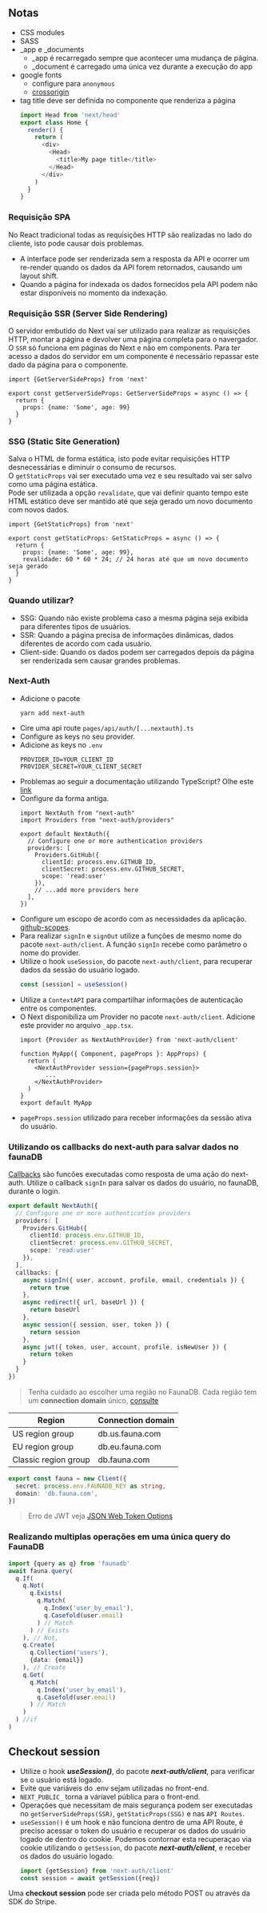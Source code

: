 ## Notas

- CSS modules
- SASS
- _app e _documents
  - _app é recarregado sempre que acontecer uma mudança de página.
  - _document é carregado uma única vez durante a execução do app
- google fonts
  - configure para `anonymous`
  - [crossorigin](https://developer.mozilla.org/en-US/docs/Web/HTML/Attributes/crossorigin)
- tag title deve ser definida no componente que renderiza a página
  ```ts
  import Head from 'next/head'
  export class Home {
    render() {
      return (
        <div>
          <Head>
            <title>My page title</title>
          </Head>
        </div>
      )
    }
  }
  ```

### Requisição SPA
No React tradicional todas as requisições HTTP são realizadas no lado do cliente, isto pode causar dois problemas.  
- A interface pode ser renderizada sem a resposta da API e ocorrer um re-render quando os dados da API forem retornados, causando um layout shift.
- Quando a página for indexada os dados fornecidos pela API podem não estar disponíveis no momento da indexação.

### Requisição SSR (Server Side Rendering)
O servidor embutido do Next vai ser utilizado para realizar as requisições HTTP, montar a página e devolver uma página completa para o navergador.  
O `SSR` só funciona em páginas do Next e não em components. Para ter acesso a dados do servidor em um componente é necessário repassar este dado da página para o componente.

```tsx
import {GetServerSideProps} from 'next'

export const getServerSideProps: GetServerSideProps = async () => {
  return {
    props: {name: 'Some', age: 99}
  }
}
```

### SSG (Static Site Generation)
Salva o HTML de forma estática, isto pode evitar requisições HTTP desnecessárias e diminuir o consumo de recursos.  
O `getStaticProps` vai ser executado uma vez e seu resultado vai ser salvo como uma página estática.  
Pode ser utilizada a opção `revalidate`, que vai definir quanto tempo este HTML estático deve ser mantido até que seja gerado um novo documento com novos dados.

```tsx
import {GetStaticProps} from 'next'

export const getStaticProps: GetStaticProps = async () => {
  return {
    props: {name: 'Some', age: 99},
    revalidade: 60 * 60 * 24; // 24 horas até que um novo documento seja gerado
  }
}
```

### Quando utilizar?
- SSG: Quando não existe problema caso a mesma página seja exibida para diferentes tipos de usuários.
- SSR: Quando a página precisa de informações dinâmicas, dados diferentes de acordo com cada usuário.
- Client-side: Quando os dados podem ser carregados depois da página ser renderizada sem causar grandes problemas.

### Next-Auth
- Adicione o pacote
  ```shell
  yarn add next-auth
  ```
- Cire uma api route `pages/api/auth/[...nextauth].ts`
- Configure as keys no seu provider.
- Adicione as keys no `.env`
  ```
  PROVIDER_ID=YOUR_CLIENT_ID
  PROVIDER_SECRET=YOUR_CLIENT_SECRET
  ```
- Problemas ao seguir a documentação utilizando TypeScript? Olhe este [link](https://github.com/nextauthjs/next-auth/issues/210)
- Configure da forma antiga.
  ```tsx
  import NextAuth from "next-auth"
  import Providers from "next-auth/providers"

  export default NextAuth({
    // Configure one or more authentication providers
    providers: [
      Providers.GitHub({
        clientId: process.env.GITHUB_ID,
        clientSecret: process.env.GITHUB_SECRET,
        scope: 'read:user'
      }),
      // ...add more providers here
    ],
  })
  ```
- Configure um escopo de acordo com as necessidades da aplicação. [github-scopes](https://docs.github.com/pt/developers/apps/building-oauth-apps/scopes-for-oauth-apps).
- Para realizar `signIn` e `signOut` utilize a funções de mesmo nome do pacote `next-auth/client`. A função `signIn` recebe como parâmetro o nome do provider.
- Utilize o hook `useSession`, do pacote `next-auth/client`, para recuperar dados da sessão do usuário logado.
  ```ts
  const [session] = useSession()
  ```
- Utilize a `ContextAPI` para compartilhar informações de autenticação entre os componentes.
- O Next disponibiliza um Provider no pacote `next-auth/client`. Adicione este provider no arquivo `_app.tsx`.
  ```tsx
  import {Provider as NextAuthProvider} from 'next-auth/client'

  function MyApp({ Component, pageProps }: AppProps) {
    return (
      <NextAuthProvider session={pageProps.session}>
         ...
      </NextAuthProvider>
    )
  }
  export default MyApp
  ```
- `pageProps.session` utilizado para receber informações da sessão ativa do usuário.

### Utilizando os callbacks do next-auth para salvar dados no faunaDB
[Callbacks](https://next-auth.js.org/configuration/callbacks) são funcões executadas como resposta de uma ação do next-auth. Utilize o callback `signIn` para salvar os dados do usuário, no faunaDB, durante o login.  

```ts
export default NextAuth({
  // Configure one or more authentication providers
  providers: [
    Providers.GitHub({
      clientId: process.env.GITHUB_ID,
      clientSecret: process.env.GITHUB_SECRET,
      scope: 'read:user'
    }),
  ],
  callbacks: {
    async signIn({ user, account, profile, email, credentials }) {
      return true
    },
    async redirect({ url, baseUrl }) {
      return baseUrl
    },
    async session({ session, user, token }) {
      return session
    },
    async jwt({ token, user, account, profile, isNewUser }) {
      return token
    }
  }
})
```

> Tenha cuidado ao escolher uma região no FaunaDB. Cada região tem um **connection domain** único, [consulte](https://docs.fauna.com/fauna/current/api/fql/region_groups)

| Region               | Connection domain |
|----------------------|-------------------|
| US region group      | db.us.fauna.com   |
| EU region group      | db.eu.fauna.com   |
| Classic region group | db.fauna.com      |

```ts
export const fauna = new Client({
  secret: process.env.FAUNADB_KEY as string,
  domain: 'db.fauna.com',
})
```

> Erro de JWT veja [JSON Web Token Options](https://next-auth.js.org/configuration/options#json-web-token-options)

### Realizando multiplas operações em uma única query do FaunaDB
```ts
import {query as q} from 'faunadb'
await fauna.query(
  q.If(
    q.Not(
      q.Exists(
        q.Match(
          q.Index('user_by_email'),
          q.Casefold(user.email)
        ) // Match
      ) // Exists
    ), // Not,
    q.Create(
      q.Collection('users'),
      {data: {email}}
    ), // Create
    q.Get(
      q.Match(
        q.Index('user_by_email'),
        q.Casefold(user.email)
      ) // Match
    )
  ) //if
)
```

## Checkout session
- Utilize o hook ***useSession()***, do pacote ***next-auth/client***, para verificar se o usuário está logado.  
- Evite que variáveis do .env sejam utilizadas no front-end.
- `NEXT_PUBLIC_` torna a váriavel pública para o front-end.
- Operações que necessitam de mais segurança podem ser executadas no `getServerSideProps(SSR)`, `getStaticProps(SSG)` e nas `API Routes`.
- `useSession()` é um hook e não funciona dentro de uma API Route, é preciso acessar o token do usuário e recuperar os dados do usuário logado de dentro do cookie. Podemos contornar esta recuperaçao via cookie utilizando o `getSession`, do pacote ***next-auth/client***, e receber os dados do usuário logado.
  ```ts
  import {getSession} from 'next-auth/client'
  const session = await getSession({req})
  ```


Uma **checkout session** pode ser criada pelo método POST ou através da SDK do Stripe.